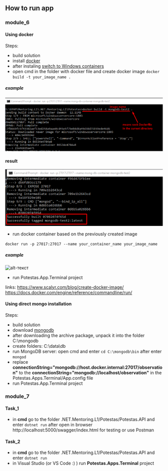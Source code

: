 ## How to run app

### module_6
#### Using docker

Steps:
- build solution
- install [docker](https://docs.docker.com/docker-for-windows/install/)
- after instaling [switch to Windows containers](https://docs.docker.com/docker-for-windows/#docker-settings-dialog)
- open cmd in the folder with docker file and create docker image ```docker build -t your_image_name .```
##### example   
![alt-текст](https://github.com/ChristinaGolovach/.NET.Mentoring.L1/blob/module_6/Potestas/docker1.png) 

#### result
![alt-текст](https://github.com/ChristinaGolovach/.NET.Mentoring.L1/blob/module_6/Potestas/docker2.png) 

- run docker container based on the previously created image

```docker run -p 27017:27017 --name your_container_name your_image_name```

##### example
![alt-текст](https://github.com/ChristinaGolovach/.NET.Mentoring.L1/blob/module_6/Potestas/docker3.png) 

- run Potestas.App.Terminal project

links:
https://www.scalyr.com/blog/create-docker-image/
https://docs.docker.com/engine/reference/commandline/run/

#### Using direct mongo installation 

Steps:
- build solution
- download [mongodb](https://www.mongodb.com/download-center/community)
- after downloading the archive package, unpack it into the folder C:\mongodb
- create folders: C:\data\db
- run MongoDB server: open cmd and enter ```cd C:\mongodb\bin``` after enter ```mongod```
- replace 
**connectionString="mongodb://host.docker.internal:27017/observation"** to the **connectionString="mongodb://localhost/observation"**
in the Potestas.Apps.Terminal/App.config file
- run Potestas.App.Terminal project


### module_7
#### Task_1
- in **cmd** go to the folder .NET.Mentoring.L1/Potestas/Potestas.API and enter ```dotnet run``` after open in browser http://localhost:5000/swagger/index.html for testing or use Postman


#### Task_2
- in **cmd** go to the folder .NET.Mentoring.L1/Potestas/Potestas.API and enter ```dotnet run```
- in Visual Studio (or VS Code :) ) run **Potestas.Apps.Terminal** project

